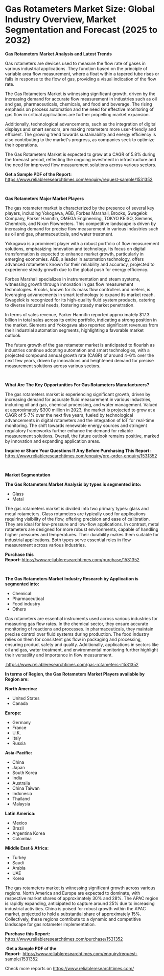 <p><h1>Gas Rotameters Market Size: Global Industry Overview, Market Segmentation and Forecast (2025 to 2032)</h1></p><p><strong>Gas Rotameters Market Analysis and Latest Trends</strong></p>
<p><p>Gas rotameters are devices used to measure the flow rate of gases in various industrial applications. They function based on the principle of variable area flow measurement, where a float within a tapered tube rises or falls in response to the flow of gas, providing a visual indication of the flow rate. </p><p>The Gas Rotameters Market is witnessing significant growth, driven by the increasing demand for accurate flow measurement in industries such as oil and gas, pharmaceuticals, chemicals, and food and beverage. The rising emphasis on process automation and the need for effective monitoring of gas flow in critical applications are further propelling market expansion. </p><p>Additionally, technological advancements, such as the integration of digital displays and smart sensors, are making rotameters more user-friendly and efficient. The growing trend towards sustainability and energy efficiency is also contributing to the market's progress, as companies seek to optimize their operations. </p><p>The Gas Rotameters Market is expected to grow at a CAGR of 5.8% during the forecast period, reflecting the ongoing investment in infrastructure and the need for improved flow measurement solutions across various sectors.</p></p>
<p><strong>Get a Sample PDF of the Report:&nbsp;</strong> <a href="https://www.reliableresearchtimes.com/enquiry/request-sample/1531352?utm_campaign=2465&utm_medium=2&utm_source=Github&utm_content=ia&utm_term=28022025&utm_id=gas-rotameters">https://www.reliableresearchtimes.com/enquiry/request-sample/1531352</a></p>
<p>&nbsp;</p>
<p><strong>Gas Rotameters Major Market Players</strong></p>
<p><p>The gas rotameter market is characterized by the presence of several key players, including Yokogawa, ABB, Forbes Marshall, Brooks, Swagelok Company, Parker Hannifin, OMEGA Engineering, TOKYO KEISO, Siemens, Chemtrols, and Nixon Flowmeters. This competitive landscape is driven by increasing demand for precise flow measurement in various industries such as oil and gas, pharmaceuticals, and water treatment.</p><p>Yokogawa is a prominent player with a robust portfolio of flow measurement solutions, emphasizing innovation and technology. Its focus on digital transformation is expected to enhance market growth, particularly in emerging economies. ABB, a leader in automation technology, offers advanced rotameters known for their reliability and accuracy, projected to experience steady growth due to the global push for energy efficiency.</p><p>Forbes Marshall specializes in instrumentation and steam systems, witnessing growth through innovation in gas flow measurement technologies. Brooks, known for its mass flow controllers and meters, is leveraging advancements in smart technology to expand its market reach. Swagelok is recognized for its high-quality fluid system products, catering to diverse industrial needs, fostering steady market penetration.</p><p>In terms of sales revenue, Parker Hannifin reported approximately $17.3 billion in total sales across its entire portfolio, indicating a strong position in the market. Siemens and Yokogawa also reported significant revenues from their industrial automation segments, highlighting a favorable market outlook. </p><p>The future growth of the gas rotameter market is anticipated to flourish as industries continue adopting automation and smart technologies, with a projected compound annual growth rate (CAGR) of around 4–6% over the next few years, driven by innovations and heightened demand for precise measurement solutions across various sectors.</p></p>
<p>&nbsp;</p>
<p><strong>What Are The Key Opportunities For Gas Rotameters Manufacturers?</strong></p>
<p><p>The gas rotameters market is experiencing significant growth, driven by increasing demand for accurate fluid measurement in various industries, including oil and gas, chemical processing, and water management. Valued at approximately $300 million in 2023, the market is projected to grow at a CAGR of 5-7% over the next five years, fueled by technological advancements in digital rotameters and the integration of IoT for real-time monitoring. The shift towards renewable energy sources and stringent regulatory frameworks further enhance the demand for reliable measurement solutions. Overall, the future outlook remains positive, marked by innovation and expanding application areas.</p></p>
<p><strong>Inquire or Share Your Questions If Any Before Purchasing This Report:</strong> <a href="https://www.reliableresearchtimes.com/enquiry/pre-order-enquiry/1531352?utm_campaign=2465&utm_medium=2&utm_source=Github&utm_content=ia&utm_term=28022025&utm_id=gas-rotameters">https://www.reliableresearchtimes.com/enquiry/pre-order-enquiry/1531352</a></p>
<p>&nbsp;</p>
<p><strong>Market Segmentation</strong></p>
<p><strong>The Gas Rotameters Market Analysis by types is segmented into:</strong></p>
<p><ul><li>Glass</li><li>Metal</li></ul></p>
<p><p>The gas rotameters market is divided into two primary types: glass and metal rotameters. Glass rotameters are typically used for applications requiring visibility of the flow, offering precision and ease of calibration. They are ideal for low-pressure and low-flow applications. In contrast, metal rotameters are designed for more robust environments, capable of handling higher pressures and temperatures. Their durability makes them suitable for industrial applications. Both types serve essential roles in flow measurement across various industries.</p></p>
<p><strong>Purchase this Report:&nbsp;</strong><a href="https://www.reliableresearchtimes.com/purchase/1531352?utm_campaign=2465&utm_medium=2&utm_source=Github&utm_content=ia&utm_term=28022025&utm_id=gas-rotameters">https://www.reliableresearchtimes.com/purchase/1531352</a></p>
<p>&nbsp;</p>
<p><strong>The Gas Rotameters Market Industry Research by Application is segmented into:</strong></p>
<p><ul><li>Chemical</li><li>Pharmaceutical</li><li>Food industry</li><li>Others</li></ul></p>
<p><p>Gas rotameters are essential instruments used across various industries for measuring gas flow rates. In the chemical sector, they ensure accurate monitoring of reactions and processes. In pharmaceuticals, they maintain precise control over fluid systems during production. The food industry relies on them for consistent gas flow in packaging and processing, ensuring product safety and quality. Additionally, applications in sectors like oil and gas, water treatment, and environmental monitoring further highlight their versatility and importance in flow measurement.</p></p>
<p><a href="https://www.reliableresearchtimes.com/gas-rotameters-r1531352?utm_campaign=2465&utm_medium=2&utm_source=Github&utm_content=ia&utm_term=28022025&utm_id=gas-rotameters">&nbsp;https://www.reliableresearchtimes.com/gas-rotameters-r1531352</a></p>
<p><strong>In terms of Region, the Gas Rotameters Market Players available by Region are:</strong></p>
<p>
    <p> <strong> North America: </strong>
        <ul>
            <li>United States</li>
            <li>Canada</li>
        </ul>
        </p> 
    <p> <strong> Europe: </strong>
        <ul>
            <li>Germany</li>
            <li>France</li>
            <li>U.K.</li>
            <li>Italy</li>
            <li>Russia</li>
        </ul>
        </p> 
    <p> <strong> Asia-Pacific: </strong>
        <ul>
            <li>China</li>
            <li>Japan</li>
            <li>South Korea</li>
            <li>India</li>
            <li>Australia</li>
            <li>China Taiwan</li>
            <li>Indonesia</li>
            <li>Thailand</li>
            <li>Malaysia</li>
        </ul>
        </p> 
    <p> <strong> Latin America: </strong>
        <ul>
            <li>Mexico</li>
            <li>Brazil</li>
            <li>Argentina Korea</li>
            <li>Colombia</li>
        </ul>
        </p> 
    <p> <strong> Middle East & Africa: </strong>
        <ul>
            <li>Turkey</li>
            <li>Saudi</li>
            <li>Arabia</li>
            <li>UAE</li>
            <li>Korea</li>
        </ul>
    </p>
    </p>
<p><p>The gas rotameters market is witnessing significant growth across various regions. North America and Europe are expected to dominate, with respective market shares of approximately 30% and 28%. The APAC region is rapidly expanding, anticipated to capture around 25% due to increasing industrial activities. China is poised for robust growth within the APAC market, projected to hold a substantial share of approximately 15%. Collectively, these regions contribute to a dynamic and competitive landscape for gas rotameter implementation.</p></p>
<p><strong>Purchase this Report: </strong><a href="https://www.reliableresearchtimes.com/purchase/1531352?utm_campaign=2465&utm_medium=2&utm_source=Github&utm_content=ia&utm_term=28022025&utm_id=gas-rotameters">https://www.reliableresearchtimes.com/purchase/1531352</a></p>
<p>&nbsp;<strong>Get a Sample PDF of the Report:&nbsp;&nbsp;</strong><a href="https://www.reliableresearchtimes.com/enquiry/request-sample/1531352?utm_campaign=2465&utm_medium=2&utm_source=Github&utm_content=ia&utm_term=28022025&utm_id=gas-rotameters">https://www.reliableresearchtimes.com/enquiry/request-sample/1531352</a></p>
<p><strong></strong></p>
<p>Check more reports on <a href="https://www.reliableresearchtimes.com/?utm_campaign=2465&utm_medium=2&utm_source=Github&utm_content=ia&utm_term=28022025&utm_id=gas-rotameters">https://www.reliableresearchtimes.com/</a></p>